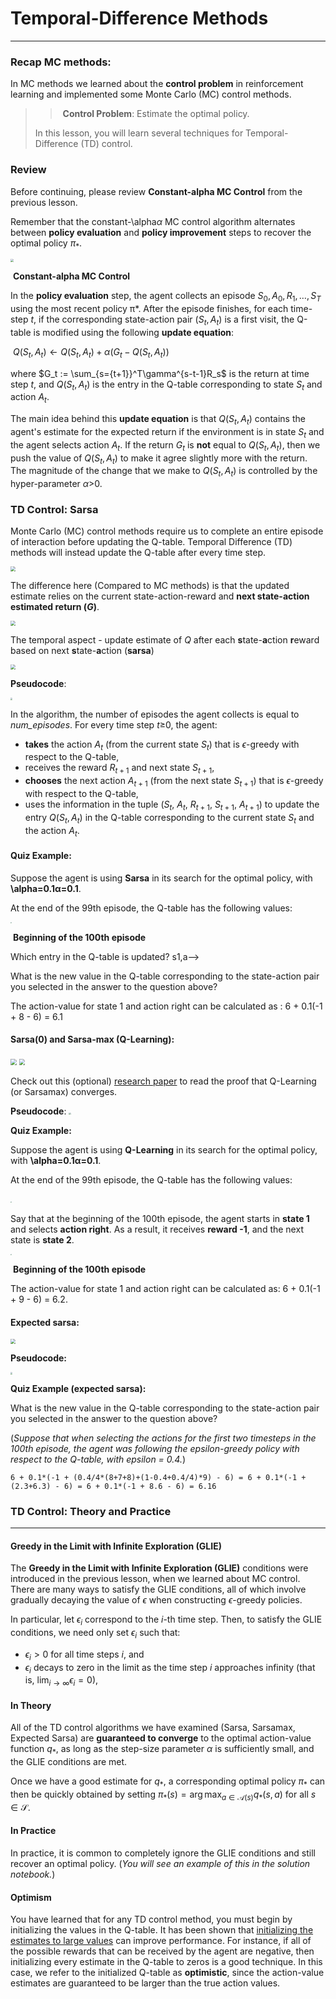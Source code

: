 # Temporal-Difference Methods 

------



### Recap MC methods:

In MC methods we learned about the **control problem** in reinforcement learning and implemented some Monte Carlo (MC) control methods.

> > ​	**Control Problem**: Estimate the optimal policy.
>
> In this lesson, you will learn several techniques for Temporal-Difference (TD) control.

### Review


Before continuing, please review **Constant-alpha MC Control** from the previous lesson.

Remember that the constant-\alpha*α* MC control algorithm alternates between **policy evaluation** and **policy improvement** steps to recover the optimal policy $\pi_*$.



<img src="/home/roees/DRL course/typoraImages/Part1/TD_recap_MC.png" style="zoom:30%"	>

​																**Constant-alpha MC Control**



In the **policy evaluation** step, the agent collects an episode $S_0, A_0, R_1, \ldots, S_T$ using the most recent policy π*. After the episode finishes, for each time-step *t*, if the corresponding state-action pair $(S_t,A_t)$ is a first visit, the Q-table is modified using the following **update equation**:

​				$Q(S_t,A_t) \leftarrow Q(S_t,A_t) + \alpha(G_t - Q(S_t, A_t))$

where $G_t := \sum_{s={t+1}}^T\gamma^{s-t-1}R_s$ is the return at time step *t*, and $Q(S_t,A_t)$ is the entry in the Q-table corresponding to state $S_t$ and action $A_t$.

The main idea behind this **update equation** is that $Q(S_t,A_t)$ contains the agent's estimate for the expected return if the environment is in state $S_t$ and the agent selects action $A_t$. If the return $G_t$ is **not** equal to $Q(S_t,A_t)$, then we push the value of $Q(S_t,A_t)$ to make it agree slightly more with the return. The magnitude of the change that we make to $Q(S_t,A_t)$ is controlled by the hyper-parameter *α*>0.



### TD Control: Sarsa


Monte Carlo (MC) control methods require us to complete an entire episode of interaction before updating the Q-table. Temporal Difference (TD) methods will instead update the Q-table after every time step.



<img src="/home/roees/DRL course/typoraImages/Part1/TD_intro.png" style="zoom:50%">



The difference here (Compared to MC methods) is that the updated estimate relies on the current state-action-reward and **next state-action estimated return ($G$)**.

<img src="/home/roees/DRL course/typoraImages/Part1/TD_vs_MC.png" style="zoom:50%">



The temporal aspect - update estimate of $Q$ after each **s**tate-**a**ction **r**eward based on next **s**tate-**a**ction (**sarsa**)

<img src="/home/roees/DRL course/typoraImages/Part1/TD_sarsa0.png" style="zoom:50%">

**Pseudocode**:

<img src="/home/roees/DRL course/typoraImages/Part1/TD_sarsa_pseudoCode.png" style="zoom:20%">

In the algorithm, the number of episodes the agent collects is equal to *num\_episodes*. For every time step *t*≥0, the agent:

- **takes** the action $A_t$ (from the current state $S_t​$) that is *ϵ*-greedy with respect to the Q-table,
- receives the reward $R_{t+1}$ and next state $S_{t+1}$,
- **chooses** the next action $A_{t+1}$ (from the next state $S_{t+1}$) that is *ϵ*-greedy with respect to the Q-table,
- uses the information in the tuple ($S_t$, $A_t$, $R_{t+1}$, $S_{t+1}$, $A_{t+1}$) to update the entry $Q(S_t, A_t)$ in the Q-table corresponding to the current state $S_t$ and the action $A_t$.



#### Quiz Example:

Suppose the agent is using **Sarsa** in its search for the optimal policy, with **\alpha=0.1α=0.1**.

At the end of the 99th episode, the Q-table has the following values:

<img src="/home/roees/DRL course/typoraImages/Part1/TD_1step_example.png" style="zoom:14%">

​																**Beginning of the 100th episode**

Which entry in the Q-table is updated? s1,a-->

What is the new value in the Q-table corresponding to the state-action pair you selected in the answer to the question above?

The action-value for state 1 and action right can be calculated as : 6 + 0.1(-1 + 8 - 6) = 6.1



#### Sarsa(0) and Sarsa-max (Q-Learning):

​						<img src="/home/roees/DRL course/typoraImages/Part1/TD_sarsa0_2.png" style="zoom:60%"> 			<img src="/home/roees/DRL course/typoraImages/Part1/TD_sarsaMax.png" style="zoom:60%">			     

Check out this (optional) [research paper](http://citeseerx.ist.psu.edu/viewdoc/download?doi=10.1.1.80.7501&rep=rep1&type=pdf) to read the proof that Q-Learning (or Sarsamax) converges.

**Pseudocode**:
								<img src="/home/roees/DRL course/typoraImages/Part1/TD_sarsa_max_pseudocode.png" style="zoom:20%">





**Quiz Example:**

Suppose the agent is using **Q-Learning** in its search for the optimal policy, with **\alpha=0.1α=0.1**.

At the end of the 99th episode, the Q-table has the following values:

​														<img src="/home/roees/DRL course/typoraImages/Part1/TD_QL_example.png" style="zoom:10%">

Say that at the beginning of the 100th episode, the agent starts in **state 1** and selects **action right**. As a result, it receives **reward -1**, and the next state is **state 2**.

<img src="/home/roees/DRL course/typoraImages/Part1/TD_1step_example.png" style="zoom:14%">

​																**Beginning of the 100th episode**

The action-value for state 1 and action right can be calculated as: 	6 + 0.1(-1 + 9 - 6) = 6.2.



#### Expected sarsa:

<img src="/home/roees/DRL course/typoraImages/Part1/TD_expected_Sarsa.png" style="zoom:50%">

**Pseudocode:**

<img src="/home/roees/DRL course/typoraImages/Part1/TD_expected_Sarsa_pseudocode.png" style="zoom:20%">



**Quiz Example (expected sarsa):**

What is the new value in the Q-table corresponding to the state-action pair you selected in the answer to the question above?

(*Suppose that when selecting the actions for the first two timesteps in the 100th episode, the agent was following the epsilon-greedy policy with respect to the Q-table, with epsilon = 0.4.*)

`6 + 0.1*(-1 + (0.4/4*(8+7+8)+(1-0.4+0.4/4)*9) - 6) = 6 + 0.1*(-1 + (2.3+6.3) - 6) = 6 + 0.1*(-1 + 8.6 - 6) = 6.16`



### TD Control: Theory and Practice
------


#### Greedy in the Limit with Infinite Exploration (GLIE)

The **Greedy in the Limit with Infinite Exploration (GLIE)** conditions were introduced in the previous lesson, when we learned about MC control. There are many ways to satisfy the GLIE conditions, all of which involve gradually decaying the value of *ϵ* when constructing *ϵ*-greedy policies.

In particular, let $\epsilon_i$ correspond to the *i*-th time step. Then, to satisfy the GLIE conditions, we need only set $\epsilon_i$ such that:

- $\epsilon_i > 0$ for all time steps *i*, and
- $\epsilon_i$ decays to zero in the limit as the time step *i* approaches infinity (that is, $\lim_{i\to\infty} \epsilon_i = 0$),


#### In Theory

All of the TD control algorithms we have examined (Sarsa, Sarsamax, Expected Sarsa) are **guaranteed to converge** to the optimal action-value function $q_*$, as long as the step-size parameter $\alpha$ is sufficiently small, and the GLIE conditions are met.

Once we have a good estimate for $q_*$, a corresponding optimal policy $\pi_*$ can then be quickly obtained by setting $\pi_*(s) = \arg\max_{a\in\mathcal{A}(s)} q_*(s, a)$ for all $s\in\mathcal{S}$.

#### In Practice

In practice, it is common to completely ignore the GLIE conditions and still recover an optimal policy. (*You will see an example of this in the solution notebook.*)

#### Optimism

You have learned that for any TD control method, you must begin by initializing the values in the Q-table. It has been shown that [initializing the estimates to large values](http://papers.nips.cc/paper/1944-convergence-of-optimistic-and-incremental-q-learning.pdf) can improve performance. For instance, if all of the possible rewards that can be received by the agent are negative, then initializing every estimate in the Q-table to zeros is a good technique. In this case, we refer to the initialized Q-table as **optimistic**, since the action-value estimates are guaranteed to be larger than the true action values.







